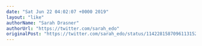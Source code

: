 ```yaml
---
date: "Sat Jun 22 04:02:07 +0000 2019"
layout: "like"
authorName: "Sarah Drasner"
authorUrl: "https://twitter.com/sarah_edo"
originalPost: "https://twitter.com/sarah_edo/status/1142281587096113152"
---
```

